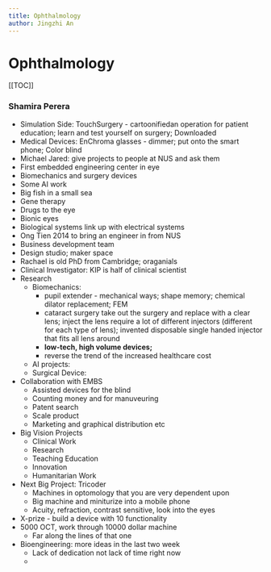 ```yaml
---
title: Ophthalmology
author: Jingzhi An
---
```


Ophthalmology
=============
[[TOC]]

### Shamira Perera
- Simulation Side: TouchSurgery - cartoonifiedan operation for patient education; learn and test yourself on surgery; Downloaded
- Medical Devices: EnChroma glasses - dimmer; put onto the smart phone; Color blind
- Michael Jared: give projects to people at NUS and ask them
- First embedded engineering center in eye
- Biomechanics and surgery devices
- Some AI work
- Big fish in a small sea
- Gene therapy
- Drugs to the eye
- Bionic eyes
- Biological systems link up with electrical systems
- Ong Tien 2014 to bring an engineer in from NUS
- Business development team
- Design studio; maker space
- Rachael is old PhD from Cambridge; oraganials
- Clinical Investigator: KIP is half of clinical scientist
- Research
  - Biomechanics: 
    - pupil extender - mechanical ways; shape memory; chemical dilator replacement; FEM
    - cataract surgery take out the surgery and replace with a clear lens; inject the lens require a lot of different injectors (different for each type of lens); invented disposable single handed injector that fits all lens around
    - **low-tech, high volume devices;**
    - reverse the trend of the increased healthcare cost
  - AI projects: 
  - Surgical Device: 
- Collaboration with EMBS
  - Assisted devices for the blind
  - Counting money and for manuveuring
  - Patent search
  - Scale product
  - Marketing and graphical distribution etc
- Big Vision Projects
  - Clinical Work
  - Research
  - Teaching Education
  - Innovation
  - Humanitarian Work
- Next Big Project: Tricoder
  - Machines in optomology that you are very dependent upon
  - Big machine and miniturize into a mobile phone
  - Acuity, refraction, contrast sensitive, look into the eyes
- X-prize - build a device with 10 functionality
- 5000 OCT, work through 10000 dollar machine
  - Far along the lines of that one
- Bioengineering: more ideas in the last two week
  - Lack of dedication not lack of time right now
  - 